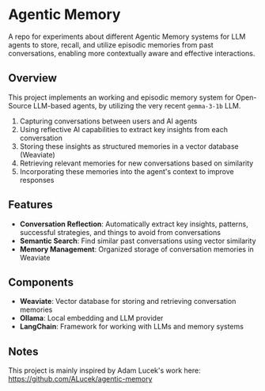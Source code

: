 # Agentic Memory

A repo for experiments about different Agentic Memory systems for LLM agents to store, recall, and utilize episodic memories from past conversations, enabling more contextually aware and effective interactions.

## Overview

This project implements an working and episodic memory system for Open-Source LLM-based agents, by utilizing the very recent `gemma-3-1b` LLM.

1. Capturing conversations between users and AI agents
2. Using reflective AI capabilities to extract key insights from each conversation
3. Storing these insights as structured memories in a vector database (Weaviate)
4. Retrieving relevant memories for new conversations based on similarity
5. Incorporating these memories into the agent's context to improve responses

## Features

- **Conversation Reflection**: Automatically extract key insights, patterns, successful strategies, and things to avoid from conversations
- **Semantic Search**: Find similar past conversations using vector similarity
- **Memory Management**: Organized storage of conversation memories in Weaviate

## Components

- **Weaviate**: Vector database for storing and retrieving conversation memories
- **Ollama**: Local embedding and LLM provider
- **LangChain**: Framework for working with LLMs and memory systems

## Notes
This project is mainly inspired by Adam Lucek's work here: https://github.com/ALucek/agentic-memory
